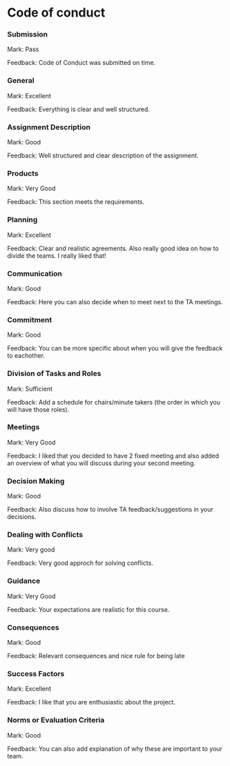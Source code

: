 # Code of conduct

### Submission

Mark: Pass

Feedback: Code of Conduct was submitted on time.


### General

Mark: Excellent

Feedback: Everything is clear and well structured.


### Assignment Description

Mark: Good

Feedback: Well structured and clear description of the assignment.

### Products

Mark: Very Good

Feedback: This section meets the requirements.

### Planning

Mark: Excellent

Feedback: Clear and realistic agreements. Also really good idea on how to divide the teams. I really liked that!

### Communication

Mark: Good

Feedback: Here you can also decide when to meet next to the TA meetings. 

### Commitment

Mark: Good

Feedback: You can be more specific about when you will give the feedback to eachother.


### Division of Tasks and Roles

Mark: Sufficient

Feedback: Add a schedule for chairs/minute takers (the order in which you will have those roles).

### Meetings

Mark: Very Good

Feedback: I liked that you decided to have 2 fixed meeting and also added an overview of what you will discuss during your second
meeting. 

### Decision Making

Mark: Good

Feedback: Also discuss how to involve TA feedback/suggestions in your decisions.

### Dealing with Conflicts

Mark: Very good

Feedback: Very good approch for solving conflicts.

### Guidance

Mark: Very Good

Feedback: Your expectations are realistic for this course.

### Consequences

Mark: Good

Feedback: Relevant consequences and nice rule for being late

### Success Factors

Mark: Excellent

Feedback: I like that you are enthusiastic about the project.

### Norms or Evaluation Criteria

Mark: Good

Feedback: You can also add explanation of why these are important to your team.
